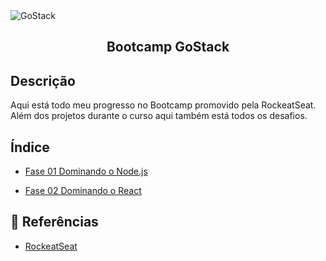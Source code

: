 <img alt="GoStack" src="https://storage.googleapis.com/golden-wind/bootcamp-gostack/header-desafios-new.png" />
<h2 align="center">
  Bootcamp GoStack
</h2>

## Descrição
Aqui está todo meu progresso no Bootcamp promovido pela RockeatSeat. Além dos projetos durante o curso aqui também está todos os desafios.

## Índice

- [Fase 01 Dominando o Node.js](https://github.com/kaellandrade/GoStack_Bootcamp/tree/main/Fase01_DominandoNodeJS)

- [Fase 02 Dominando o React](https://github.com/kaellandrade/GoStack_Bootcamp/tree/main/Fase02_DominandoReact)



## :memo: Referências
- [RockeatSeat](https://www.rocketseat.com.br/)

